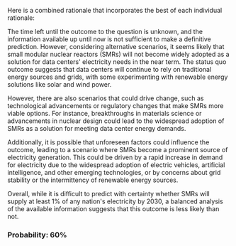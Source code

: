 Here is a combined rationale that incorporates the best of each individual rationale:

The time left until the outcome to the question is unknown, and the information available up until now is not sufficient to make a definitive prediction. However, considering alternative scenarios, it seems likely that small modular nuclear reactors (SMRs) will not become widely adopted as a solution for data centers' electricity needs in the near term. The status quo outcome suggests that data centers will continue to rely on traditional energy sources and grids, with some experimenting with renewable energy solutions like solar and wind power.

However, there are also scenarios that could drive change, such as technological advancements or regulatory changes that make SMRs more viable options. For instance, breakthroughs in materials science or advancements in nuclear design could lead to the widespread adoption of SMRs as a solution for meeting data center energy demands.

Additionally, it is possible that unforeseen factors could influence the outcome, leading to a scenario where SMRs become a prominent source of electricity generation. This could be driven by a rapid increase in demand for electricity due to the widespread adoption of electric vehicles, artificial intelligence, and other emerging technologies, or by concerns about grid stability or the intermittency of renewable energy sources.

Overall, while it is difficult to predict with certainty whether SMRs will supply at least 1% of any nation's electricity by 2030, a balanced analysis of the available information suggests that this outcome is less likely than not.

### Probability: 60%